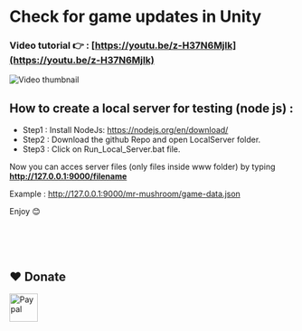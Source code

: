 # Check for game updates in Unity
### Video tutorial 👉 : [https://youtu.be/z-H37N6Mjlk](https://youtu.be/z-H37N6Mjlk)
![Video thumbnail](https://img.youtube.com/vi/z-H37N6Mjlk/0.jpg)


## How to create a local server for testing (node js) :
- Step1 : Install NodeJs: https://nodejs.org/en/download/
- Step2 : Download the github Repo and open LocalServer folder.
- Step3 : Click on Run_Local_Server.bat file.


Now you can acces server files (only files inside www folder) by typing
**http://127.0.0.1:9000/filename**


Example : http://127.0.0.1:9000/mr-mushroom/game-data.json


Enjoy 😊

<br><br>
<br>
## ❤️ Donate  
<a href="https://paypal.me/hamzaherbou" title="https://paypal.me/hamzaherbou" target="_blank"><img align="left" height="50" src="https://www.mediafire.com/convkey/72dc/iz78ys7vtfsl957zg.jpg" alt="Paypal"></a>

